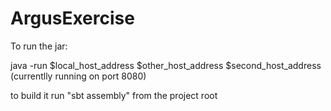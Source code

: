 # ArgusExercise
To run the jar:

java -run <jar-name> $local_host_address $other_host_address $second_host_address
(currentlly running on port 8080)

to build it run "sbt assembly" from the project root 
